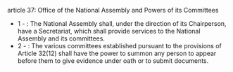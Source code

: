 article 37: Office of the National Assembly and Powers of its Committees

<ul>
			<li>1 - : The National Assembly shall, under the direction of its Chairperson, have a Secretariat, which shall provide services to the National Assembly and its committees.<ul>
			</ul></li>			<li>2 - : The various committees established pursuant to the provisions of Article 32(12) shall have the power to summon any person to appear before them to give evidence under oath or to submit documents.<ul>
			</ul></li></ul>